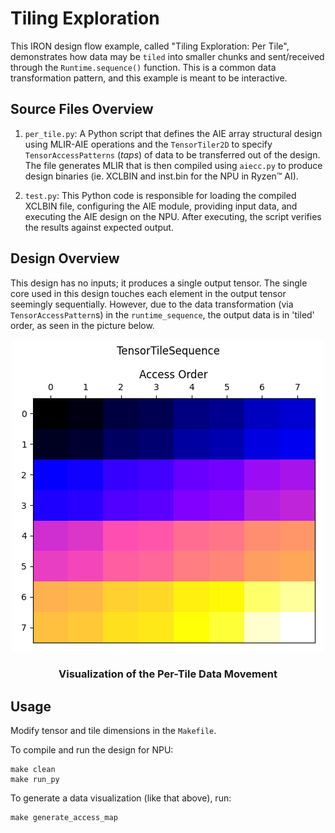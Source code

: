 <!---//===- README.md -----------------------------------------*- Markdown -*-===//
//
// This file is licensed under the Apache License v2.0 with LLVM Exceptions.
// See https://llvm.org/LICENSE.txt for license information.
// SPDX-License-Identifier: Apache-2.0 WITH LLVM-exception
//
// Copyright (C) 2024, Advanced Micro Devices, Inc.
// 
//===----------------------------------------------------------------------===//-->

# Tiling Exploration

This IRON design flow example, called "Tiling Exploration: Per Tile", demonstrates how data may be `tiled` into smaller chunks and sent/received through the `Runtime.sequence()` function. This is a common data transformation pattern, and this example is meant to be interactive.

## Source Files Overview

1. `per_tile.py`: A Python script that defines the AIE array structural design using MLIR-AIE operations and the `TensorTiler2D` to specify `TensorAccessPatterns` (*taps*) of data to be transferred out of the design. The file generates MLIR that is then compiled using `aiecc.py` to produce design binaries (ie. XCLBIN and inst.bin for the NPU in Ryzen™ AI). 

1. `test.py`: This Python code is responsible for loading the compiled XCLBIN file, configuring the AIE module, providing input data, and executing the AIE design on the NPU. After executing, the script verifies the results against expected output.

## Design Overview

This design has no inputs; it produces a single output tensor. The single core used in this design touches each element in the output tensor seemingly sequentially. However, due to the data transformation (via `TensorAccessPattern`s) in the `runtime_sequence`, the output data is in 'tiled' order, as seen in the picture below.

<p align="center">
  <img
    src="per_tile.png">
    <h3 align="center"> Visualization of the Per-Tile Data Movement 
 </h3> 
</p>

## Usage

Modify tensor and tile dimensions in the `Makefile`.

To compile and run the design for NPU:
```shell
make clean
make run_py
```

To generate a data visualization (like that above), run:
```shell
make generate_access_map
```
